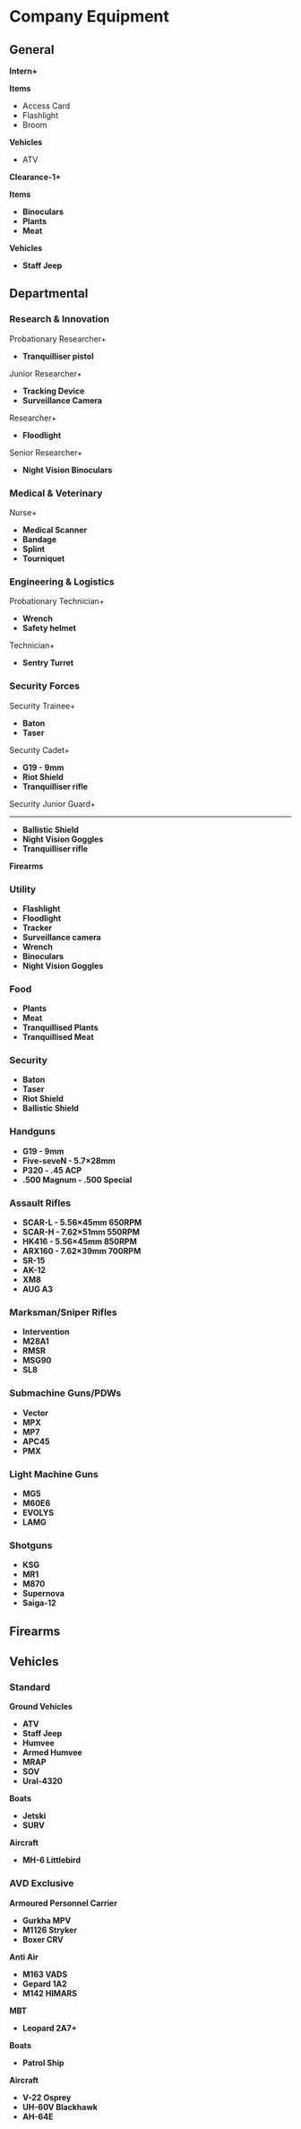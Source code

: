 # Company Equipment

## General
**Intern+**

**Items**
* Access Card
* Flashlight
* Broom

**Vehicles**
* ATV

**Clearance-1+**

**Items**
* **Binoculars**
* **Plants**
* **Meat**

**Vehicles**
* **Staff Jeep**

## Departmental
### Research & Innovation
Probationary Researcher+
* **Tranquilliser pistol**

Junior Researcher+
* **Tracking Device**
* **Surveillance Camera**

Researcher+
* **Floodlight**

Senior Researcher+
* **Night Vision Binoculars**

### Medical & Veterinary
Nurse+
* **Medical Scanner**
* **Bandage**
* **Splint**
* **Tourniquet**

### Engineering & Logistics
Probationary Technician+
* **Wrench**
* **Safety helmet**

Technician+
* **Sentry Turret**

### Security Forces
Security Trainee+
* **Baton**
* **Taser**

Security Cadet+
* **G19 - 9mm**
* **Riot Shield**
* **Tranquilliser rifle**

Security Junior Guard+
* **



* **Ballistic Shield**
* **Night Vision Goggles**
* **Tranquilliser rifle**

**Firearms**

### Utility
* **Flashlight**
* **Floodlight**
* **Tracker**
* **Surveillance camera**
* **Wrench**
* **Binoculars**
* **Night Vision Goggles**

### Food
* **Plants**
* **Meat**
* **Tranquillised Plants**
* **Tranquillised Meat**

### Security
* **Baton**
* **Taser**
* **Riot Shield**
* **Ballistic Shield**

### Handguns
* **G19 - 9mm**
* **Five-seveN - 5.7×28mm**
* **P320 - .45 ACP**
* **.500 Magnum - .500 Special**

### Assault Rifles
* **SCAR-L - 5.56×45mm 650RPM**
* **SCAR-H - 7.62×51mm 550RPM**
* **HK416 - 5.56×45mm 850RPM** 
* **ARX160 - 7.62×39mm 700RPM**
* **SR-15**
* **AK-12**
* **XM8**
* **AUG A3**

### Marksman/Sniper Rifles
* **Intervention**
* **M28A1**
* **RMSR**
* **MSG90**
* **SL8**

### Submachine Guns/PDWs
* **Vector**
* **MPX**
* **MP7**
* **APC45**
* **PMX**

### Light Machine Guns
* **MG5**
* **M60E6**
* **EVOLYS**
* **LAMG**

### Shotguns
* **KSG**
* **MR1**
* **M870**
* **Supernova**
* **Saiga-12**

## Firearms


## Vehicles
### Standard
**Ground Vehicles**
* **ATV**
* **Staff Jeep**
* **Humvee**
* **Armed Humvee**
* **MRAP**
* **SOV**
* **Ural-4320**

**Boats**
* **Jetski**
* **SURV**

**Aircraft**
* **MH-6 Littlebird**

### AVD Exclusive

**Armoured Personnel Carrier**
* **Gurkha MPV**
* **M1126 Stryker**
* **Boxer CRV**

**Anti Air**
* **M163 VADS**
* **Gepard 1A2**
* **M142 HIMARS**

**MBT**
* **Leopard 2A7+**

**Boats**
* **Patrol Ship**

**Aircraft**
* **V-22 Osprey**
* **UH-60V Blackhawk**
* **AH-64E**
